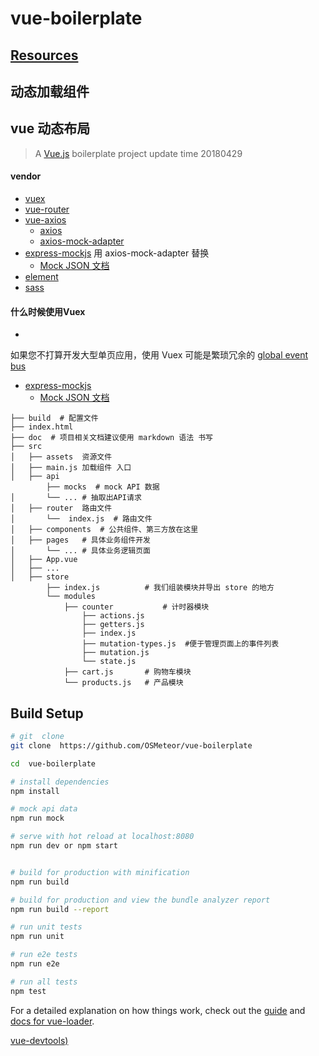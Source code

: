 # vue-boilerplate
## [Resources](./Resources.md)


## 动态加载组件 
## vue  动态布局

> A [Vue.js](https://cn.vuejs.org/) boilerplate project update time 20180429

#### vendor 
- [vuex](https://vuex.vuejs.org/zh-cn/intro.html)
- [vue-router](https://router.vuejs.org/zh-cn/)
- [vue-axios](https://github.com/imcvampire/vue-axios)
    - [axios](https://github.com/axios/axios)
    - [axios-mock-adapter](https://github.com/ctimmerm/axios-mock-adapter)
- [express-mockjs](https://github.com/52cik/express-mockjs#readme) 用 axios-mock-adapter 替换
    -  [Mock JSON 文档](https://github.com/52cik/express-mockjs/blob/master/README.zh-CN.md)    
- [element](http://element.eleme.io/#/zh-CN)
- [sass](https://www.sass.hk/)
#### 什么时候使用Vuex
-
如果您不打算开发大型单页应用，使用 Vuex 可能是繁琐冗余的 [global event bus](https://cn.vuejs.org/v2/guide/components.html#%E9%9D%9E%E7%88%B6%E5%AD%90%E7%BB%84%E4%BB%B6%E7%9A%84%E9%80%9A%E4%BF%A1)

- [express-mockjs](https://github.com/52cik/express-mockjs#readme)
    -  [Mock JSON 文档](https://github.com/52cik/express-mockjs/blob/master/README.zh-CN.md)

```
├── build  # 配置文件
├── index.html 
├── doc  # 项目相关文档建议使用 markdown 语法 书写
├── src
│   ├── assets  资源文件
│   ├── main.js 加载组件 入口
│   ├── api
        ├── mocks  # mock API 数据
│       └── ... # 抽取出API请求
│   ├── router  路由文件
│       └──  index.js  # 路由文件
│   ├── components  # 公共组件、第三方放在这里 
│   ├── pages   # 具体业务组件开发
│       └── ... # 具体业务逻辑页面
│   ├── App.vue
│   ├── ...
│   ├── store 
        ├── index.js          # 我们组装模块并导出 store 的地方   
        └── modules
            ├── counter           # 计时器模块    
                ├── actions.js       
                ├── getters.js       
                ├── index.js       
                ├── mutation-types.js  #便于管理页面上的事件列表     
                ├── mutation.js        
                └── state.js       
            ├── cart.js       # 购物车模块
            └── products.js   # 产品模块

```

## Build Setup

``` bash
# git  clone 
git clone  https://github.com/OSMeteor/vue-boilerplate

cd  vue-boilerplate

# install dependencies
npm install

# mock api data 
npm run mock

# serve with hot reload at localhost:8080
npm run dev or npm start


# build for production with minification
npm run build

# build for production and view the bundle analyzer report
npm run build --report

# run unit tests
npm run unit

# run e2e tests
npm run e2e

# run all tests
npm test
```

For a detailed explanation on how things work, check out the [guide](http://vuejs-templates.github.io/webpack/) and [docs for vue-loader](http://vuejs.github.io/vue-loader).


[vue-devtools)](https://github.com/vuejs/vue-devtools#vue-devtools)